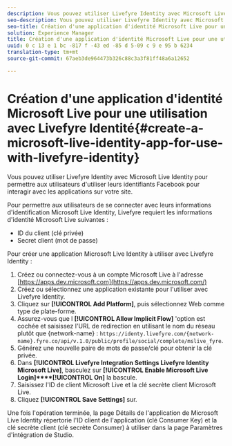 ```yaml
---
description: Vous pouvez utiliser Livefyre Identity avec Microsoft Live Identity pour permettre aux utilisateurs d'utiliser leurs identifiants Facebook pour interagir avec les applications sur votre site.
seo-description: Vous pouvez utiliser Livefyre Identity avec Microsoft Live Identity pour permettre aux utilisateurs d'utiliser leurs identifiants Facebook pour interagir avec les applications sur votre site.
seo-title: Création d'une application d'identité Microsoft Live pour une utilisation avec Livefyre Identité
solution: Experience Manager
title: Création d'une application d'identité Microsoft Live pour une utilisation avec Livefyre Identité
uuid: 0 c 13 e 1 bc -817 f -43 ed -85 d 5-09 c 9 e 95 b 6234
translation-type: tm+mt
source-git-commit: 67aeb3de964473b326c88c3a3f81ff48a6a12652

---
```



# Création d&#39;une application d&#39;identité Microsoft Live pour une utilisation avec Livefyre Identité{#create-a-microsoft-live-identity-app-for-use-with-livefyre-identity}

Vous pouvez utiliser Livefyre Identity avec Microsoft Live Identity pour permettre aux utilisateurs d&#39;utiliser leurs identifiants Facebook pour interagir avec les applications sur votre site.

Pour permettre aux utilisateurs de se connecter avec leurs informations d&#39;identification Microsoft Live Identity, Livefyre requiert les informations d&#39;identité Microsoft Live suivantes :

* ID du client (clé privée)
* Secret client (mot de passe)

Pour créer une application Microsoft Live Identity à utiliser avec Livefyre Identity :

1. Créez ou connectez-vous à un compte Microsoft Live à l&#39;adresse [https://apps.dev.microsoft.com](https://apps.dev.microsoft.com/)
1. Créez ou sélectionnez une application existante pour l&#39;utiliser avec Livefyre Identity.
1. Cliquez sur **[!UICONTROL Add Platform]**, puis sélectionnez Web comme type de plate-forme.
1. Assurez-vous que l **[!UICONTROL Allow Implicit Flow]** &#39;option est cochée et saisissez l&#39;URL de redirection en utilisant le nom du réseau plutôt que {network-name} : `https://identy.livefyre.com/{network-name}.fyre.co/api/v.1.0/public/profile/social/complete/mslive_fyre`.
1. Générez une nouvelle paire de mots de passe/clé pour obtenir la clé privée.
1. Dans **[!UICONTROL Livefyre Integration Settings Livefyre Identity Microsoft Live]**, basculez sur **[!UICONTROL Enable Microsoft Live Login]****[!UICONTROL On]** la bascule.
1. Saisissez l&#39;ID de client Microsoft Live et la clé secrète client Microsoft Live.
1. Cliquez **[!UICONTROL Save Settings]** sur.

Une fois l&#39;opération terminée, la page Détails de l&#39;application de Microsoft Live Identity répertorie l&#39;ID client de l&#39;application (clé Consumer Key) et la clé secrète client (clé secrète Consumer) à utiliser dans la page Paramètres d&#39;intégration de Studio.
